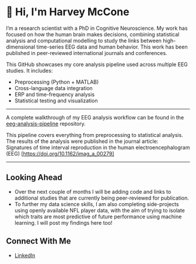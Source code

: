 # 👋 Hi, I'm **Harvey McCone**

I’m a research scientist with a PhD in Cognitive Neuroscience. My work has focused on how the human brain makes decisions, combining statistical analysis and computational modelling to study the links between high-dimensional time-series EEG data and human behavior. This work has been published in peer-reviewed international journals and conferences.

This GitHub showcases my core analysis pipeline used across multiple EEG studies. It includes:

- Preprocessing (Python + MATLAB)
- Cross-language data integration
- ERP and time-frequency analysis
- Statistical testing and visualization

---

A complete walkthrough of my EEG analysis workflow can be found in the [eeg-analysis-pipeline](eeg-analysis-pipeline) repository. 

This pipeline covers everything from preprocessing to statistical analysis. The results of the analysis were published in the journal article:  
Signatures of time interval reproduction in the human electroencephalogram (EEG) [https://doi.org/10.1162/imag_a_00279] 

---

## Looking Ahead

-	Over the next couple of months I will be adding code and links to additional studies that are currently being peer-reviewed for publication. 
-	To further my data science skills, I am also completing side-projects using openly available NFL player data, with the aim of trying to isolate which traits are most predictive of future performance using machine learning. I will post my findings here too!

## Connect With Me

- [LinkedIn](www.linkedin.com/in/harvey-mccone-650524360)

